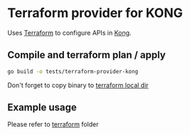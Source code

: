 # Terraform provider for KONG

Uses [Terraform](http://www.terraform.io) to configure APIs in [Kong](http://www.getkong.org).

## Compile and terraform plan / apply

```bash
go build -o tests/terraform-provider-kong
```

Don't forget to copy binary to [terraform local dir](https://developer.hashicorp.com/terraform/language/providers/requirements#in-house-providers)

## Example usage

Please refer to [terraform](./terraform) folder
